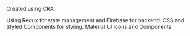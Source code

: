 Created using CRA

Using Redux for state management and Firebase for backend.
CSS and Styled Components for styling.
Material UI Icons and Components
